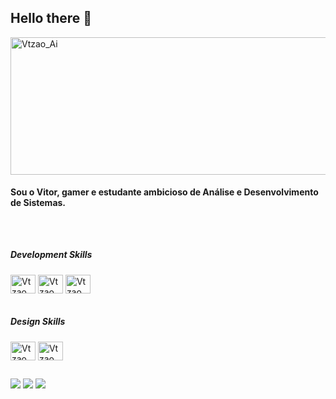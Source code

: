 ### <h2>Hello there 👋</h2>
<img align="center" alt="Vtzao_Ai" height="220" width="505" src="https://comixrevenge.files.wordpress.com/2018/06/1r3fn3.jpg" />
<h4>Sou o Vitor, gamer e estudante ambicioso de Análise e Desenvolvimento de Sistemas.</h4>

 ##
<div style="display: inline_block"><br>
   <h5><b>Development Skills</b></h5>
   <a href= "none"><img align="center" alt="Vtzao_HTML" height="30" width="40" src="https://cdn.jsdelivr.net/gh/devicons/devicon/icons/html5/html5-original.svg" /></a>
   <a href= "none"> <img align="center" alt="Vtzao_CSS" height="30" width="40" src="https://cdn.jsdelivr.net/gh/devicons/devicon/icons/css3/css3-original.svg" /></a>
   <a href= "none"><img align="center" alt="Vtzao_Py" height="30" width="40" src="https://cdn.jsdelivr.net/gh/devicons/devicon/icons/python/python-original.svg" /></a></br></div>
   
<div style="display: inline_block"><br>
   <h5><b>Design Skills</b></h5>
   <a href= "none"><img align="center" alt="Vtzao_Ai" height="30" width="40" src="https://cdn.jsdelivr.net/gh/devicons/devicon/icons/illustrator/illustrator-plain.svg" /></a>
   <a href= "none"><img align="center" alt="Vtzao_Ph" height="30" width="40" img src="https://cdn.jsdelivr.net/gh/devicons/devicon/icons/photoshop/photoshop-plain.svg" /></a>
</div>
 
 ##
 
<div>
    <a href= "mailto:contato.vtpereira@gmail.com"><img src="https://img.shields.io/badge/Gmail-D14836?style=for-the-badge&logo=gmail&logoColor=white" target="_blank"></a>
    <a href= "https://www.linkedin.com/in/vitor-pereira-co/"><img src="https://img.shields.io/badge/LinkedIn-0077B5?style=for-the-badge&logo=linkedin&logoColor=white" target="_blank"></a>
    <a href= "https://www.instagram.com.br/pereira_vt/"><img src="https://img.shields.io/badge/Instagram-E4405F?style=for-the-badge&logo=instagram&logoColor=white" target="_blank"></a>
</div>
